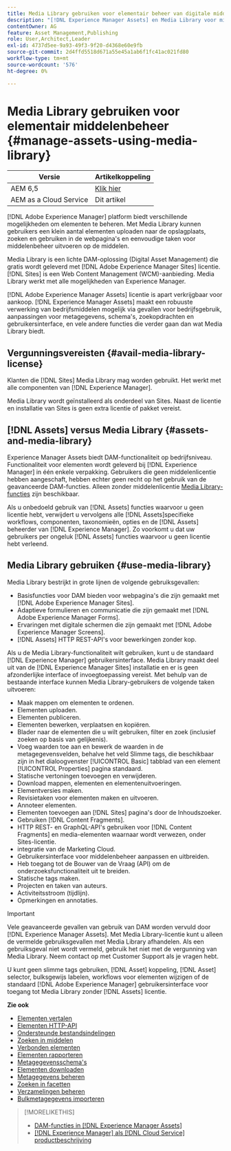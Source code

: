 ```yaml
---
title: Media Library gebruiken voor elementair beheer van digitale middelen
description: "[!DNL Experience Manager Assets] en Media Library voor middelenbeheer."
contentOwner: AG
feature: Asset Management,Publishing
role: User,Architect,Leader
exl-id: 4737d5ee-9a93-49f3-9f20-d4368e60e9fb
source-git-commit: 2d4ffd5518d671a55e45a1ab6f1fc41ac021fd80
workflow-type: tm+mt
source-wordcount: '576'
ht-degree: 0%

---
```


<!--

Define Media Lib
Define req for it
Define use cases
Define what is not included

-->

# Media Library gebruiken voor elementair middelenbeheer {#manage-assets-using-media-library}

| Versie | Artikelkoppeling |
| -------- | ---------------------------- |
| AEM 6,5 | [Klik hier](https://experienceleague.adobe.com/docs/experience-manager-65/assets/administer/medialibrary.html?lang=en) |
| AEM as a Cloud Service | Dit artikel |

[!DNL Adobe Experience Manager] platform biedt verschillende mogelijkheden om elementen te beheren. Met Media Library kunnen gebruikers een klein aantal elementen uploaden naar de opslagplaats, zoeken en gebruiken in de webpagina&#39;s en eenvoudige taken voor middelenbeheer uitvoeren op de middelen.

Media Library is een lichte DAM-oplossing (Digital Asset Management) die gratis wordt geleverd met [!DNL Adobe Experience Manager Sites] licentie. [!DNL Sites] is een Web Content Management (WCM)-aanbieding. Media Library werkt met alle mogelijkheden van Experience Manager.

[!DNL Adobe Experience Manager Assets] licentie is apart verkrijgbaar voor aankoop. [!DNL Experience Manager Assets] maakt een robuuste verwerking van bedrijfsmiddelen mogelijk via gevallen voor bedrijfsgebruik, aanpassingen voor metagegevens, schema&#39;s, zoekopdrachten en gebruikersinterface, en vele andere functies die verder gaan dan wat Media Library biedt.

## Vergunningsvereisten {#avail-media-library-license}

Klanten die [!DNL Sites] Media Library mag worden gebruikt. Het werkt met alle componenten van [!DNL Experience Manager].

Media Library wordt geïnstalleerd als onderdeel van Sites. Naast de licentie en installatie van Sites is geen extra licentie of pakket vereist.

## [!DNL Assets] versus Media Library {#assets-and-media-library}

Experience Manager Assets biedt DAM-functionaliteit op bedrijfsniveau. Functionaliteit voor elementen wordt geleverd bij [!DNL Experience Manager] in één enkele verpakking. Gebruikers die geen middelenlicentie hebben aangeschaft, hebben echter geen recht op het gebruik van de geavanceerde DAM-functies. Alleen zonder middelenlicentie [Media Library-functies](#use-media-library) zijn beschikbaar.

Als u onbedoeld gebruik van [!DNL Assets] functies waarvoor u geen licentie hebt, verwijdert u vervolgens alle [!DNL Assets]specifieke workflows, componenten, taxonomieën, opties en de [!DNL Assets] beheerder van [!DNL Experience Manager]. Zo voorkomt u dat uw gebruikers per ongeluk [!DNL Assets] functies waarvoor u geen licentie hebt verleend.

## Media Library gebruiken {#use-media-library}

Media Library bestrijkt in grote lijnen de volgende gebruiksgevallen:

* Basisfuncties voor DAM bieden voor webpagina&#39;s die zijn gemaakt met [!DNL Adobe Experience Manager Sites].
* Adaptieve formulieren en communicatie die zijn gemaakt met [!DNL Adobe Experience Manager Forms].
* Ervaringen met digitale schermen die zijn gemaakt met [!DNL Adobe Experience Manager Screens].
* [!DNL Assets] HTTP REST-API&#39;s voor bewerkingen zonder kop.

<!-- TBD: Remove this after confirmation. May need to merge this list with the list provided by PMs.

* Static renditions

-->

Als u de Media Library-functionaliteit wilt gebruiken, kunt u de standaard [!DNL Experience Manager] gebruikersinterface. Media Library maakt deel uit van de [!DNL Experience Manager Sites] installatie en er is geen afzonderlijke interface of invoegtoepassing vereist. Met behulp van de bestaande interface kunnen Media Library-gebruikers de volgende taken uitvoeren:

* Maak mappen om elementen te ordenen.
* Elementen uploaden.
* Elementen publiceren.
* Elementen bewerken, verplaatsen en kopiëren.
* Blader naar de elementen die u wilt gebruiken, filter en zoek (inclusief zoeken op basis van gelijkenis).
* Voeg waarden toe aan en bewerk de waarden in de metagegevensvelden, behalve het veld Slimme tags, die beschikbaar zijn in het dialoogvenster [!UICONTROL Basic] tabblad van een element [!UICONTROL Properties] pagina standaard.
* Statische vertoningen toevoegen en verwijderen.
* Download mappen, elementen en elementenuitvoeringen.
* Elementversies maken.
* Revisietaken voor elementen maken en uitvoeren.
* Annoteer elementen.
* Elementen toevoegen aan [!DNL Sites] pagina&#39;s door de Inhoudszoeker.
* Gebruiken [!DNL Content Fragments].
* HTTP REST- en GraphQL-API&#39;s gebruiken voor [!DNL Content Fragments] en media-elementen waarnaar wordt verwezen, onder Sites-licentie.
* integratie van de Marketing Cloud.
* Gebruikersinterface voor middelenbeheer aanpassen en uitbreiden.
* Heb toegang tot de Bouwer van de Vraag (API) om de onderzoeksfunctionaliteit uit te breiden.
* Statische tags maken.
* Projecten en taken van auteurs.
* Activiteitsstroom (tijdlijn).
* Opmerkingen en annotaties.

<!-- TBD: Define exactly which basic Assets workflow are available for use with Media Library?

As per PM, we must avoid stating such a list, as we do not have a list that makes sense in Cloud Service.
-->

>[!IMPORTANT]
>
>Vele geavanceerde gevallen van gebruik van DAM worden vervuld door [!DNL Experience Manager Assets]. Met Media Library-licentie kunt u alleen de vermelde gebruiksgevallen met Media Library afhandelen. Als een gebruiksgeval niet wordt vermeld, gebruik het niet met de vergunning van Media Library. Neem contact op met Customer Support als je vragen hebt.

U kunt geen slimme tags gebruiken, [!DNL Asset] koppeling, [!DNL Asset] selector, bulksgewijs labelen, workflows voor elementen wijzigen of de standaard [!DNL Adobe Experience Manager] gebruikersinterface voor toegang tot Media Library zonder [!DNL Assets] licentie.

<!-- TBD: Add a CTA - how to contact Adobe for queries. -->

**Zie ook**

* [Elementen vertalen](translate-assets.md)
* [Elementen HTTP-API](mac-api-assets.md)
* [Ondersteunde bestandsindelingen](file-format-support.md)
* [Zoeken in middelen](search-assets.md)
* [Verbonden elementen](use-assets-across-connected-assets-instances.md)
* [Elementen rapporteren](asset-reports.md)
* [Metagegevensschema&#39;s](metadata-schemas.md)
* [Elementen downloaden](download-assets-from-aem.md)
* [Metagegevens beheren](manage-metadata.md)
* [Zoeken in facetten](search-facets.md)
* [Verzamelingen beheren](manage-collections.md)
* [Bulkmetagegevens importeren](metadata-import-export.md)

>[!MORELIKETHIS]
>
>* [DAM-functies in [!DNL Experience Manager Assets]](https://experienceleague.adobe.com/docs/experience-manager-cloud-service/assets/home.html)
>* [[!DNL Experience Manager] als [!DNL Cloud Service] productbeschrijving](https://helpx.adobe.com/legal/product-descriptions/adobe-experience-manager-cloud-service.html)
